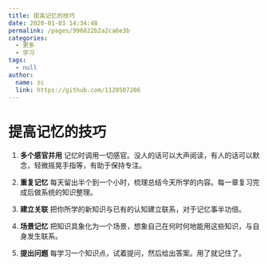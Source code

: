 ```yaml
---
title: 提高记忆的技巧
date: 2020-01-03 14:34:48
permalink: /pages/996822b2a2ca6e3b
categories:
  - 更多
  - 学习
tags:
  - null
author:
  name: zc
  link: https://github.com/1120507206
---
```

# 提高记忆的技巧

1. **多个感官并用**
   记忆时调用一切感官。没人的话可以大声阅读，有人的话可以默念，轻微摇晃手指等，有助于保持专注。

<!-- more -->



2. **重复记忆**
   每天留出半个到一个小时，梳理总结今天所学的内容。每一章复习完成后做系统的知识整理。



3. **建立关联**
   把你所学的新知识与已有的认知建立联系，对于记忆事半功倍。



4. **场景记忆**
   把知识具象化为一个场景，想象自己在何时何地能用这些知识，与自身发生联系。



5. **提出问题**
   每学习一个知识点，试着提问，然后给出答案。用了就记住了。

